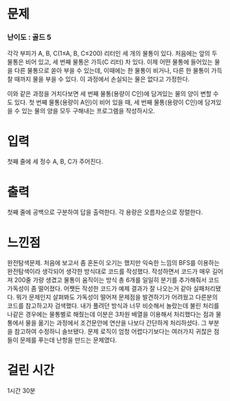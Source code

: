 # 문제

### 난이도 : 골드 5

각각 부피가 A, B, C(1≤A, B, C≤200) 리터인 세 개의 물통이 있다. 처음에는 앞의 두 물통은 비어 있고, 세 번째 물통은 가득(C 리터) 차 있다. 이제 어떤 물통에 들어있는 물을 다른 물통으로 쏟아 부을 수 있는데, 이때에는 한 물통이 비거나, 다른 한 물통이 가득 찰 때까지 물을 부을 수 있다. 이 과정에서 손실되는 물은 없다고 가정한다.

이와 같은 과정을 거치다보면 세 번째 물통(용량이 C인)에 담겨있는 물의 양이 변할 수도 있다. 첫 번째 물통(용량이 A인)이 비어 있을 때, 세 번째 물통(용량이 C인)에 담겨있을 수 있는 물의 양을 모두 구해내는 프로그램을 작성하시오.

# 입력

첫째 줄에 세 정수 A, B, C가 주어진다.

# 출력

첫째 줄에 공백으로 구분하여 답을 출력한다. 각 용량은 오름차순으로 정렬한다.

# 느낀점

완전탐색문제. 처음에 보고서 좀 혼돈이 오기는 했지만 익숙한 느낌의 BFS를 이용하는 완전탐색이라 생각되어 생각한 방식대로 코드를 작성했다. 작성하면서 코드가 매우 길어져 200줄 가량 생겼고 물통이 움직이는 방식 총 6개를 일일히 분기를 추가해줘서 코드 가독성이 좀 떨어졌다. 어쨋든 작성한 코드가 예제 결과가 잘 나오는거 같아 실패처리됐다. 뭐가 문제인지 살펴봐도 가독성이 떨어져 문제점을 발견하기가 어려웠고 다른분의 코드를 참고하고자 검색했다. 내가 풀려던 방식과 너무 비슷해서 놀랐는데 불린 처리를 나같은 경우에는 물통별로 해줬는데 이분은 3차원 배열을 이용해서 처리했다는 점과 물통에서 물을 옮기는 과정에서 조건문안에 연산을 나보다 간단하게 처리하셨다. 그 부분을 참고하여 수정하니 솔브됐다. 문제 로직이 엄청 어렵다기보다는 여러가지 귀찮은 점들이 문제를 푸는데 난항을 만드는 문제였다.

# 걸린 시간

1시간 30분
